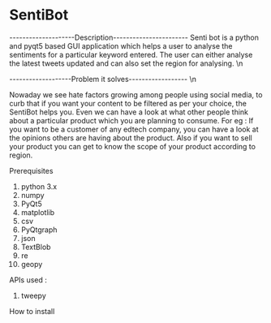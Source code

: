 # SentiBot
--------------------Description----------------------- 
Senti bot is a python and pyqt5 based GUI application which helps a user to analyse the sentiments for a particular keyword entered. The user can either analyse the latest tweets updated and can also set the region for analysing.
\n

-------------------Problem it solves------------------
\n 

Nowaday we see hate factors growing among people using social media, to curb that if you want your content to be filtered as per your choice, the SentiBot
helps you. Even we can have a look at what other people think about a particular product which you are planning to consume. For eg : If you want to be a customer of any edtech company, you can have a look at the opinions others are having about the product. Also if you want to sell your product you can get to know the scope of your product according to region. 

Prerequisites 
1) python 3.x 
2) numpy
3) PyQt5
4) matplotlib
4) csv
5) PyQtgraph
6) json
7) TextBlob
8) re
9) geopy 


APIs used :
1) tweepy 


How to install 









